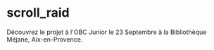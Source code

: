 # scroll_raid
Découvrez le projet à l'OBC Junior le 23 Septembre à la Bibliothèque Méjane, Aix-en-Provence.

